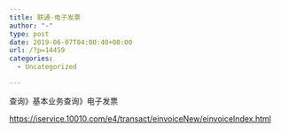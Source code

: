 ```yaml
---
title: 联通-电子发票
author: "-"
type: post
date: 2019-06-07T04:00:40+00:00
url: /?p=14459
categories:
  - Uncategorized

---
```

查询》基本业务查询》电子发票
  
https://iservice.10010.com/e4/transact/einvoiceNew/einvoiceIndex.html